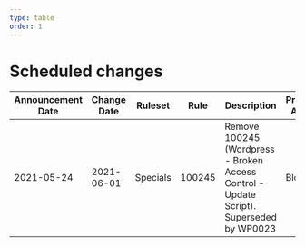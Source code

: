 ```yaml
---
type: table
order: 1
---
```

# Scheduled changes
<TableWrap><table style="width: 100%">
    <thead>
        <tr>
            <th>
                Announcement Date
            </th>
            <th>
                Change Date
            </th>
            <th>
                Ruleset
            </th>
            <th>
                Rule
            </th>
            <th>
                Description
            </th>
            <th>
                Previous Action
            </th>
            <th>
                New Action
            </th>
        </tr>
    </thead>
    <tbody>
        <tr>
            <td>
                2021-05-24
            </td>
            <td>
                2021-06-01
            </td>
            <td>
                Specials
            </td>
            <td>
                100245
            </td>
            <td>
                Remove 100245 (Wordpress - Broken Access Control - Update Script).  Superseded by WP0023
            </td>
            <td>
                Block
            </td>
            <td>
                N/A
            </td>
        </tr>
     </tbody>
</table></TableWrap>
